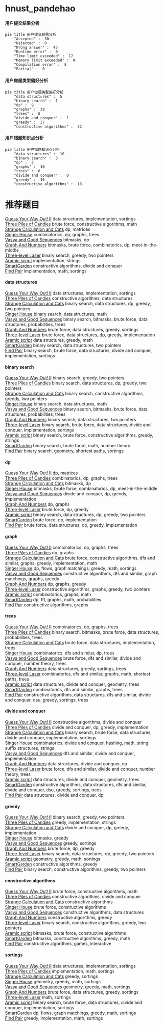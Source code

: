 # hnust_pandehao
<!-- tabs:start -->
#### **用户提交结果分析**

```mermaid
pie title 用户提交结果分析
    "Accepted" :  30
    "Rejected" :  0
    "Wrong answer" :  45
    "Runtime error" :  0
    "Time limit exceeded" :  17
    "Memory limit exceeded" :  0
    "Compilation error" :  8
    "Partial" :  0
```
#### **用户做题类型偏好分析**

```mermaid
pie title 用户做题类型偏好分析
    "data structures" :  5
    "binary search" :  1
    "dp" :  9
    "graphs" :  39
    "trees" :  0
    "divide and conquer" :  1
    "greedy" :  37
    "constructive algorithms" :  32
```
#### **用户错题知识点分析**

```mermaid
pie title 用户错题知识点分析
    "data structures" :  10
    "binary search" :  3
    "dp" :  3
    "graphs" :  10
    "trees" :  0
    "divide and conquer" :  0
    "greedy" :  16
    "constructive algorithms" :  13
```
<!-- tabs:end -->
# 推荐题目
[Guess Your Way Out! II](http://codeforces.com/problemset/problem/558/D)		data structures,
                        implementation,
                        sortings		  
[Three Piles of Candies](http://codeforces.com/problemset/problem/1196/A)		brute force,
                        constructive algorithms,
                        math		  
[Strange Calculation and Cats](http://codeforces.com/problemset/problem/593/E)		dp,
                        matrices		  
[Singer House](http://codeforces.com/problemset/problem/830/D)		combinatorics,
                        dp,
                        graphs,
                        trees		  
[Vasya and Good Sequences](https://codeforces.com/contest/1058/problem/E)		bitmasks,
                        dp		  
[Graph And Numbers](http://codeforces.com/problemset/problem/1221/G)		bitmasks,
                        brute force,
                        combinatorics,
                        dp,
                        meet-in-the-middle		  
[Three-level Laser](https://codeforces.com/contest/956/problem/B)		binary search,
                        greedy,
                        two pointers		  
[Aramic script](http://codeforces.com/problemset/problem/975/A)		implementation,
                        strings		  
[SmartGarden](http://codeforces.com/problemset/problem/1250/M)		constructive algorithms,
                        divide and conquer		  
[Find Pair](http://codeforces.com/problemset/problem/160/C)		implementation,
                        math,
                        sortings		  
<!-- tabs:start -->
#### **data structures**
[Guess Your Way Out! II](http://codeforces.com/problemset/problem/558/D)		data structures,
                        implementation,
                        sortings		  
[Three Piles of Candies](http://codeforces.com/problemset/problem/1329/D)		constructive algorithms,
                        data structures		  
[Strange Calculation and Cats](http://codeforces.com/problemset/problem/1492/C)		binary search,
                        data structures,
                        dp,
                        greedy,
                        two pointers		  
[Singer House](http://codeforces.com/problemset/problem/1490/G)		binary search,
                        data structures,
                        math		  
[Vasya and Good Sequences](http://codeforces.com/problemset/problem/1479/D)		binary search,
                        bitmasks,
                        brute force,
                        data structures,
                        probabilities,
                        trees		  
[Graph And Numbers](http://codeforces.com/problemset/problem/1497/A)		brute force,
                        data structures,
                        greedy,
                        sortings		  
[Three-level Laser](http://codeforces.com/problemset/problem/1491/C)		brute force,
                        data structures,
                        dp,
                        greedy,
                        implementation		  
[Aramic script](http://codeforces.com/problemset/problem/1492/B)		data structures,
                        greedy,
                        math		  
[SmartGarden](http://codeforces.com/problemset/problem/1436/E)		binary search,
                        data structures,
                        two pointers		  
[Find Pair](http://codeforces.com/problemset/problem/1461/D)		binary search,
                        brute force,
                        data structures,
                        divide and conquer,
                        implementation,
                        sortings		  
#### **binary search**
[Guess Your Way Out! II](https://codeforces.com/contest/956/problem/B)		binary search,
                        greedy,
                        two pointers		  
[Three Piles of Candies](http://codeforces.com/problemset/problem/1492/C)		binary search,
                        data structures,
                        dp,
                        greedy,
                        two pointers		  
[Strange Calculation and Cats](http://codeforces.com/problemset/problem/1463/D)		binary search,
                        constructive algorithms,
                        greedy,
                        two pointers		  
[Singer House](http://codeforces.com/problemset/problem/1490/G)		binary search,
                        data structures,
                        math		  
[Vasya and Good Sequences](http://codeforces.com/problemset/problem/1479/D)		binary search,
                        bitmasks,
                        brute force,
                        data structures,
                        probabilities,
                        trees		  
[Graph And Numbers](http://codeforces.com/problemset/problem/1436/E)		binary search,
                        data structures,
                        two pointers		  
[Three-level Laser](http://codeforces.com/problemset/problem/1461/D)		binary search,
                        brute force,
                        data structures,
                        divide and conquer,
                        implementation,
                        sortings		  
[Aramic script](http://codeforces.com/problemset/problem/1493/C)		binary search,
                        brute force,
                        constructive algorithms,
                        greedy,
                        strings		  
[SmartGarden](http://codeforces.com/problemset/problem/1487/D)		binary search,
                        brute force,
                        math,
                        number theory		  
[Find Pair](http://codeforces.com/problemset/problem/1486/B)		binary search,
                        geometry,
                        shortest paths,
                        sortings		  
#### **dp**
[Guess Your Way Out! II](http://codeforces.com/problemset/problem/593/E)		dp,
                        matrices		  
[Three Piles of Candies](http://codeforces.com/problemset/problem/830/D)		combinatorics,
                        dp,
                        graphs,
                        trees		  
[Strange Calculation and Cats](https://codeforces.com/contest/1058/problem/E)		bitmasks,
                        dp		  
[Singer House](http://codeforces.com/problemset/problem/1221/G)		bitmasks,
                        brute force,
                        combinatorics,
                        dp,
                        meet-in-the-middle		  
[Vasya and Good Sequences](http://codeforces.com/problemset/problem/1373/D)		divide and conquer,
                        dp,
                        greedy,
                        implementation		  
[Graph And Numbers](http://codeforces.com/problemset/problem/721/C)		dp,
                        graphs		  
[Three-level Laser](http://codeforces.com/problemset/problem/1015/E1)		brute force,
                        dp,
                        greedy		  
[Aramic script](http://codeforces.com/problemset/problem/1492/C)		binary search,
                        data structures,
                        dp,
                        greedy,
                        two pointers		  
[SmartGarden](https://codeforces.com/contest/1457/problem/C)		brute force,
                        dp,
                        implementation		  
[Find Pair](http://codeforces.com/problemset/problem/1491/C)		brute force,
                        data structures,
                        dp,
                        greedy,
                        implementation		  
#### **graph**
[Guess Your Way Out! II](http://codeforces.com/problemset/problem/830/D)		combinatorics,
                        dp,
                        graphs,
                        trees		  
[Three Piles of Candies](http://codeforces.com/problemset/problem/721/C)		dp,
                        graphs		  
[Strange Calculation and Cats](http://codeforces.com/problemset/problem/1487/C)		brute force,
                        constructive algorithms,
                        dfs and similar,
                        graphs,
                        greedy,
                        implementation,
                        math		  
[Singer House](http://codeforces.com/problemset/problem/1437/C)		dp,
                        flows,
                        graph matchings,
                        greedy,
                        math,
                        sortings		  
[Vasya and Good Sequences](http://codeforces.com/problemset/problem/1470/D)		constructive algorithms,
                        dfs and similar,
                        graph matchings,
                        graphs,
                        greedy		  
[Graph And Numbers](http://codeforces.com/problemset/problem/1476/C)		dp,
                        graphs,
                        greedy		  
[Three-level Laser](http://codeforces.com/problemset/problem/1304/D)		constructive algorithms,
                        graphs,
                        greedy,
                        two pointers		  
[Aramic script](http://codeforces.com/problemset/problem/1475/C)		combinatorics,
                        graphs,
                        math		  
[SmartGarden](http://codeforces.com/problemset/problem/553/E)		dp,
                        fft,
                        graphs,
                        math,
                        probabilities		  
[Find Pair](http://codeforces.com/problemset/problem/1495/C)		constructive algorithms,
                        graphs		  
#### **trees**
[Guess Your Way Out! II](http://codeforces.com/problemset/problem/830/D)		combinatorics,
                        dp,
                        graphs,
                        trees		  
[Three Piles of Candies](http://codeforces.com/problemset/problem/1479/D)		binary search,
                        bitmasks,
                        brute force,
                        data structures,
                        probabilities,
                        trees		  
[Strange Calculation and Cats](http://codeforces.com/problemset/problem/1511/C)		brute force,
                        data structures,
                        implementation,
                        trees		  
[Singer House](http://codeforces.com/problemset/problem/1499/F)		combinatorics,
                        dfs and similar,
                        dp,
                        trees		  
[Vasya and Good Sequences](http://codeforces.com/problemset/problem/1491/E)		brute force,
                        dfs and similar,
                        divide and conquer,
                        number theory,
                        trees		  
[Graph And Numbers](http://codeforces.com/problemset/problem/1466/D)		data structures,
                        greedy,
                        sortings,
                        trees		  
[Three-level Laser](http://codeforces.com/problemset/problem/1495/D)		combinatorics,
                        dfs and similar,
                        graphs,
                        math,
                        shortest paths,
                        trees		  
[Aramic script](http://codeforces.com/problemset/problem/1303/G)		data structures,
                        divide and conquer,
                        geometry,
                        trees		  
[SmartGarden](http://codeforces.com/problemset/problem/1454/E)		combinatorics,
                        dfs and similar,
                        graphs,
                        trees		  
[Find Pair](http://codeforces.com/problemset/problem/1494/D)		constructive algorithms,
                        data structures,
                        dfs and similar,
                        divide and conquer,
                        dsu,
                        greedy,
                        sortings,
                        trees		  
#### **divide and conquer**
[Guess Your Way Out! II](http://codeforces.com/problemset/problem/1250/M)		constructive algorithms,
                        divide and conquer		  
[Three Piles of Candies](http://codeforces.com/problemset/problem/1373/D)		divide and conquer,
                        dp,
                        greedy,
                        implementation		  
[Strange Calculation and Cats](http://codeforces.com/problemset/problem/1461/D)		binary search,
                        brute force,
                        data structures,
                        divide and conquer,
                        implementation,
                        sortings		  
[Singer House](http://codeforces.com/problemset/problem/1466/G)		combinatorics,
                        divide and conquer,
                        hashing,
                        math,
                        string suffix structures,
                        strings		  
[Vasya and Good Sequences](http://codeforces.com/problemset/problem/1490/D)		dfs and similar,
                        divide and conquer,
                        implementation		  
[Graph And Numbers](https://codeforces.com/contest/1483/problem/C)		data structures,
                        divide and conquer,
                        dp		  
[Three-level Laser](http://codeforces.com/problemset/problem/1491/E)		brute force,
                        dfs and similar,
                        divide and conquer,
                        number theory,
                        trees		  
[Aramic script](http://codeforces.com/problemset/problem/1303/G)		data structures,
                        divide and conquer,
                        geometry,
                        trees		  
[SmartGarden](http://codeforces.com/problemset/problem/1494/D)		constructive algorithms,
                        data structures,
                        dfs and similar,
                        divide and conquer,
                        dsu,
                        greedy,
                        sortings,
                        trees		  
[Find Pair](http://codeforces.com/problemset/problem/1482/E)		data structures,
                        divide and conquer,
                        dp		  
#### **greedy**
[Guess Your Way Out! II](https://codeforces.com/contest/956/problem/B)		binary search,
                        greedy,
                        two pointers		  
[Three Piles of Candies](http://codeforces.com/problemset/problem/1051/A)		greedy,
                        implementation,
                        strings		  
[Strange Calculation and Cats](http://codeforces.com/problemset/problem/1373/D)		divide and conquer,
                        dp,
                        greedy,
                        implementation		  
[Singer House](http://codeforces.com/problemset/problem/1202/A)		bitmasks,
                        greedy		  
[Vasya and Good Sequences](http://codeforces.com/problemset/problem/1175/D)		greedy,
                        sortings		  
[Graph And Numbers](http://codeforces.com/problemset/problem/1015/E1)		brute force,
                        dp,
                        greedy		  
[Three-level Laser](http://codeforces.com/problemset/problem/1492/C)		binary search,
                        data structures,
                        dp,
                        greedy,
                        two pointers		  
[Aramic script](https://codeforces.com/contest/1496/problem/C)		geometry,
                        greedy,
                        math,
                        sortings		  
[SmartGarden](http://codeforces.com/problemset/problem/1493/A)		constructive algorithms,
                        greedy		  
[Find Pair](http://codeforces.com/problemset/problem/1463/D)		binary search,
                        constructive algorithms,
                        greedy,
                        two pointers		  
#### **constructive algorithms**
[Guess Your Way Out! II](http://codeforces.com/problemset/problem/1196/A)		brute force,
                        constructive algorithms,
                        math		  
[Three Piles of Candies](http://codeforces.com/problemset/problem/1250/M)		constructive algorithms,
                        divide and conquer		  
[Strange Calculation and Cats](http://codeforces.com/problemset/problem/622/D)		constructive algorithms		  
[Singer House](http://codeforces.com/problemset/problem/1365/E)		brute force,
                        constructive algorithms		  
[Vasya and Good Sequences](http://codeforces.com/problemset/problem/1329/D)		constructive algorithms,
                        data structures		  
[Graph And Numbers](http://codeforces.com/problemset/problem/1493/A)		constructive algorithms,
                        greedy		  
[Three-level Laser](http://codeforces.com/problemset/problem/1463/D)		binary search,
                        constructive algorithms,
                        greedy,
                        two pointers		  
[Aramic script](https://codeforces.com/contest/1456/problem/B)		bitmasks,
                        brute force,
                        constructive algorithms		  
[SmartGarden](http://codeforces.com/problemset/problem/1492/D)		bitmasks,
                        constructive algorithms,
                        greedy,
                        math		  
[Find Pair](https://codeforces.com/contest/1504/problem/D)		constructive algorithms,
                        games,
                        interactive		  
#### **sortings**
[Guess Your Way Out! II](http://codeforces.com/problemset/problem/558/D)		data structures,
                        implementation,
                        sortings		  
[Three Piles of Candies](http://codeforces.com/problemset/problem/160/C)		implementation,
                        math,
                        sortings		  
[Strange Calculation and Cats](http://codeforces.com/problemset/problem/1175/D)		greedy,
                        sortings		  
[Singer House](https://codeforces.com/contest/1496/problem/C)		geometry,
                        greedy,
                        math,
                        sortings		  
[Vasya and Good Sequences](http://codeforces.com/problemset/problem/1495/A)		geometry,
                        greedy,
                        math,
                        sortings		  
[Graph And Numbers](http://codeforces.com/problemset/problem/1497/A)		brute force,
                        data structures,
                        greedy,
                        sortings		  
[Three-level Laser](http://codeforces.com/problemset/problem/1427/A)		math,
                        sortings		  
[Aramic script](http://codeforces.com/problemset/problem/1461/D)		binary search,
                        brute force,
                        data structures,
                        divide and conquer,
                        implementation,
                        sortings		  
[SmartGarden](http://codeforces.com/problemset/problem/1437/C)		dp,
                        flows,
                        graph matchings,
                        greedy,
                        math,
                        sortings		  
[Find Pair](http://codeforces.com/problemset/problem/1473/A)		greedy,
                        implementation,
                        math,
                        sortings		  
<!-- tabs:end -->
